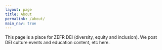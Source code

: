 ```yaml
---
layout: page
title: About
permalink: /about/
main_nav: true
---
```


<!-- ![alt text]({{ site.baseurl }}/assets/profile-placeholder.gif "Profile Picture"){:.profile} -->

This page is a place for ZEFR DEI (diversity, equity and inclusion). 
We post DEI culture events and education content, etc here.

